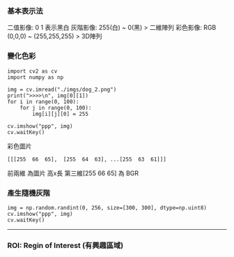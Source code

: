 
### 基本表示法
二值影像: 0 1 表示黑白
灰階影像: 255(白) ~ 0(黑) > 二維陣列
彩色影像: RGB (0,0,0) ~ (255,255,255) > 3D陣列

### 變化色彩
```
import cv2 as cv
import numpy as np

img = cv.imread("./imgs/dog_2.png")
print(">>>>\n", img[0][1])
for i in range(0, 100):
    for j in range(0, 100):
        img[i][j][0] = 255

cv.imshow("ppp", img)
cv.waitKey()
```
彩色圖片
```
[[[255  66  65],  [255  64  63], ...[255  63  61]]]
```
前兩維 為圖片 高x長
第三維[255  66  65] 為 BGR

### 產生隨機灰階
```
img = np.random.randint(0, 256, size=[300, 300], dtype=np.uint8)
cv.imshow("ppp", img)
cv.waitKey()
```

---

### ROI: Regin of Interest (有興趣區域)